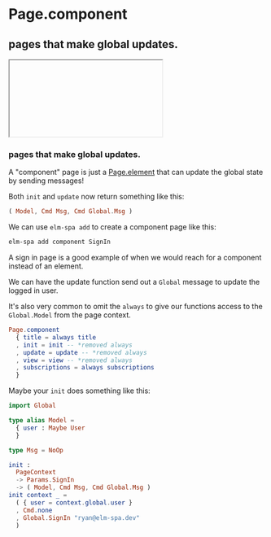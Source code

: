 # Page.component

## pages that make global updates.

<iframe></iframe>

### pages that make global updates.

A "component" page is just a [Page.element](./element) that can update the global state
by sending messages!

Both `init` and `update` now return something like this:

```elm
( Model, Cmd Msg, Cmd Global.Msg )
```

We can use `elm-spa add` to create a component page like this:

```bash
elm-spa add component SignIn
```

A sign in page is a good example of when we would reach for a component instead
of an element.

We can have the update function send out a `Global` message to update the logged
in user.

It's also very common to omit the `always` to give our functions access
to the `Global.Model` from the page context.

```elm
Page.component
  { title = always title
  , init = init -- *removed always
  , update = update -- *removed always
  , view = view -- *removed always
  , subscriptions = always subscriptions
  }
```

Maybe your `init` does something like this:


```elm
import Global

type alias Model =
  { user : Maybe User
  }

type Msg = NoOp

init :
  PageContext
  -> Params.SignIn
  -> ( Model, Cmd Msg, Cmd Global.Msg )
init context _ =
  ( { user = context.global.user }
  , Cmd.none
  , Global.SignIn "ryan@elm-spa.dev"
  )
```
